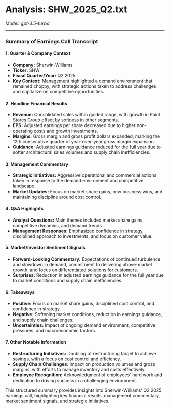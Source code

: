 # Analysis: SHW_2025_Q2.txt

*Model: gpt-3.5-turbo*

---

### Summary of Earnings Call Transcript

#### 1. **Quarter & Company Context**
- **Company:** Sherwin-Williams
- **Ticker:** SHW
- **Fiscal Quarter/Year:** Q2 2025
- **Key Context:** Management highlighted a demand environment that remained choppy, with strategic actions taken to address challenges and capitalize on competitive opportunities.

#### 2. **Headline Financial Results**
- **Revenue:** Consolidated sales within guided range, with growth in Paint Stores Group offset by softness in other segments.
- **EPS:** Adjusted earnings per share decreased due to higher non-operating costs and growth investments.
- **Margins:** Gross margin and gross profit dollars expanded, marking the 12th consecutive quarter of year-over-year gross margin expansion.
- **Guidance:** Adjusted earnings guidance reduced for the full year due to softer architectural sales volumes and supply chain inefficiencies.

#### 3. **Management Commentary**
- **Strategic Initiatives:** Aggressive operational and commercial actions taken in response to the demand environment and competitive landscape.
- **Market Updates:** Focus on market share gains, new business wins, and maintaining discipline around cost control.

#### 4. **Q&A Highlights**
- **Analyst Questions:** Main themes included market share gains, competitive dynamics, and demand trends.
- **Management Responses:** Emphasized confidence in strategy, disciplined approach to investments, and focus on customer value.

#### 5. **Market/Investor Sentiment Signals**
- **Forward-Looking Commentary:** Expectations of continued turbulence and slowdown in demand, commitment to delivering above-market growth, and focus on differentiated solutions for customers.
- **Surprises:** Reduction in adjusted earnings guidance for the full year due to market conditions and supply chain inefficiencies.

#### 6. **Takeaways**
- **Positive:** Focus on market share gains, disciplined cost control, and confidence in strategy.
- **Negative:** Softening market conditions, reduction in earnings guidance, and supply chain challenges.
- **Uncertainties:** Impact of ongoing demand environment, competitive pressures, and macroeconomic factors.

#### 7. **Other Notable Information**
- **Restructuring Initiatives:** Doubling of restructuring target to achieve savings, with a focus on cost control and efficiency.
- **Supply Chain Challenges:** Impact on production volumes and gross margins, with efforts to manage inventory and costs effectively.
- **Employee Recognition:** Acknowledgment of employees' hard work and dedication to driving success in a challenging environment.

This structured summary provides insights into Sherwin-Williams' Q2 2025 earnings call, highlighting key financial results, management commentary, market sentiment signals, and strategic initiatives.